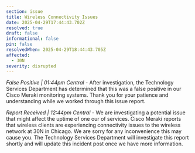 ```yaml
---
section: issue
title: Wireless Connectivity Issues
date: 2025-04-29T17:44:43.702Z
resolved: true
draft: false
informational: false
pin: false
resolvedWhen: 2025-04-29T18:44:43.705Z
affected:
  - 30N
severity: disrupted
---
```

*False Positive | 01:44pm Central* - After investigation, the Technology Services Department has determined that this was a false positive in our Cisco Meraki monitoring systems. Thank you for your patience and understanding while we worked through this issue report.

*Report Received | 12:44pm Central* - We are investigating a potential issue that might affect the uptime of one our of services. Cisco Meraki reports that wireless clients are experiencing connectivity issues to the wireless network at 30N in Chicago. We are sorry for any inconvenience this may cause you. The Technology Services Department will investigate this report shortly and will update this incident post once we have more information.